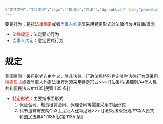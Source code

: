 ```yaml
---
{"文件类别":"学习笔记","tags":["知识点","民法"],"dg-publish":true,"permalink":"/学习笔记studyup/民法总论/要式行为/","dgPassFrontmatter":true,"created":"2024-09-13T08:55:15.120+08:00","updated":"2024-10-25T12:38:00.859+08:00"}
---
```


要是行为：是指<font color="#c00000">法律规定</font>或者<font color="#245bdb">当事人约定</font>须采用特定形式的法律行为 #背诵/概念 
- <font color="#c00000">法律规定</font>：法定要式行为
- <font color="#245bdb">当事人约定</font>：意定要式行为
# 规定
我国原则上采用形式自由主义，除非法律、行政法规特别规定某种法律行为须采用<font color="#d83931">特定形式</font>或者当事人约定法律行为须采用特定形式>>> [[法条/法条细则/中华人民共和国民法典#^t135\|民第 135 条]]
- <font color="#c00000">特定形式</font>：主要指书面形式
	1. 保证合同、融资租赁合同、保理合同等需要采用书面形式
	2. 代书遗嘱需要两个以上见证人在场见证>>> [[法条/法条细则/中华人民共和国民法典#^t1135\|民第 1135 条]]